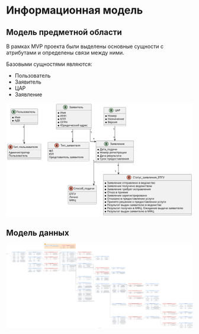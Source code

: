# Информационная модель

## Модель предметной области

В рамках MVP проекта были выделены основные сущности с атрибутами и определены связи между ними.

Базовыми сущностями являются:

- Пользователь
- Заявитель
- ЦАР
- Заявление

![](diagrams/out/class.svg)

## Модель данных

![](diagrams/out/db_design.svg)